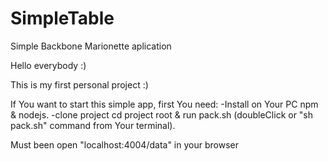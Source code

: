 # SimpleTable
Simple Backbone Marionette aplication

Hello everybody :)

This is my first personal project :)

If You want to start this simple app, first You need:
-Install on Your PC npm & nodejs.
-clone project
cd project root & run pack.sh (doubleClick or "sh pack.sh" command from Your terminal).

Must been open "localhost:4004/data" in your browser
